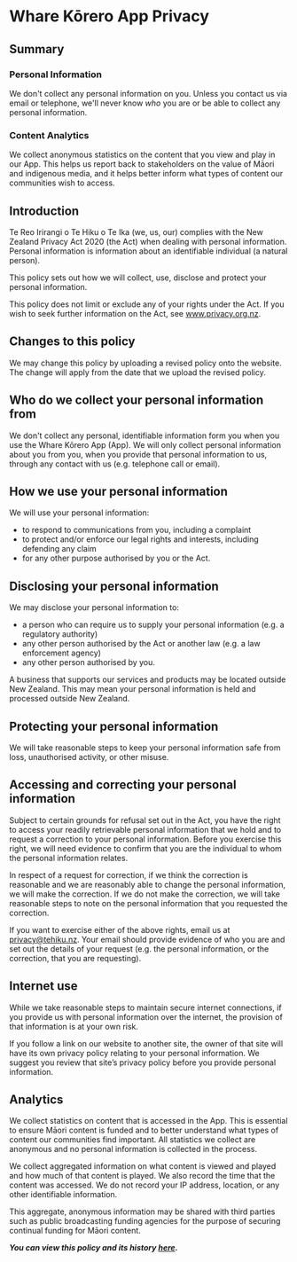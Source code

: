 # Whare Kōrero App Privacy

## Summary

### Personal Information
We don't collect any personal information on you. Unless you contact us via email or telephone, we'll never know *who* you are or be able to collect any personal information.

### Content Analytics
We collect anonymous statistics on the content that you view and play in our App. This helps us report back to stakeholders on the value of Māori and indigenous media, and it helps better inform what types of content our communities wish to access.

## Introduction
Te Reo Irirangi o Te Hiku o Te Ika (we, us, our) complies with the New Zealand Privacy Act 2020 (the Act) when dealing with personal information. Personal information is information about an identifiable individual (a natural person).

This policy sets out how we will collect, use, disclose and protect your personal information.

This policy does not limit or exclude any of your rights under the Act. If you wish to seek further information on the Act, see www.privacy.org.nz.

## Changes to this policy
We may change this policy by uploading a revised policy onto the website. The change will apply from the date that we upload the revised policy.

## Who do we collect your personal information from
We don't collect any personal, identifiable information form you when you use the Whare Kōrero App (App). We will only collect personal information about you from you, when you provide that personal information to us, through any contact with us (e.g. telephone call or email).

## How we use your personal information
We will use your personal information:
  - to respond to communications from you, including a complaint
  - to protect and/or enforce our legal rights and interests, including defending any claim
  - for any other purpose authorised by you or the Act.

## Disclosing your personal information
We may disclose your personal information to:
  - a person who can require us to supply your personal information (e.g. a regulatory authority)
  - any other person authorised by the Act or another law (e.g. a law enforcement agency)
  - any other person authorised by you.

A business that supports our services and products may be located outside New Zealand. This may mean your personal information is held and processed outside New Zealand.

## Protecting your personal information
We will take reasonable steps to keep your personal information safe from loss, unauthorised activity, or other misuse.

## Accessing and correcting your personal information
Subject to certain grounds for refusal set out in the Act, you have the right to access your readily retrievable personal information that we hold and to request a correction to your personal information. Before you exercise this right, we will need evidence to confirm that you are the individual to whom the personal information relates.

In respect of a request for correction, if we think the correction is reasonable and we are reasonably able to change the personal information, we will make the correction. If we do not make the correction, we will take reasonable steps to note on the personal information that you requested the correction.

If you want to exercise either of the above rights, email us at privacy@tehiku.nz. Your email should provide evidence of who you are and set out the details of your request (e.g. the personal information, or the correction, that you are requesting).

## Internet use
While we take reasonable steps to maintain secure internet connections, if you provide us with personal information over the internet, the provision of that information is at your own risk.

If you follow a link on our website to another site, the owner of that site will have its own privacy policy relating to your personal information. We suggest you review that site’s privacy policy before you provide personal information.

## Analytics
We collect statistics on content that is accessed in the App. This is essential to ensure Māori content is funded and to better understand what types of content our communities find important. All statistics we collect are anonymous and no personal information is collected in the process.

We collect aggregated information on what content is viewed and played and how much of that content is played. We also record the time that the content was accessed. We do not record your IP address, location, or any other identifiable information.

This aggregate, anonymous information may be shared with third parties such as public broadcasting funding agencies for the purpose of securing continual funding for Māori content.


***You can view this policy and its history [here](https://github.com/TeHikuMedia/privacy/blob/tumu/wharekorero_app.md).***
